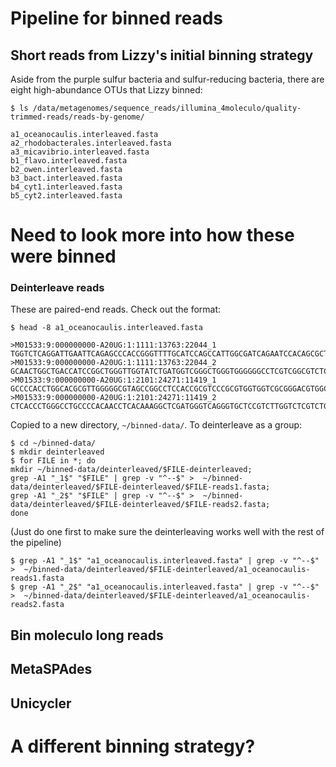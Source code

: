 # Pipeline for binned reads

## Short reads from Lizzy's initial binning strategy 
Aside from the purple sulfur bacteria and sulfur-reducing bacteria, there are eight high-abundance OTUs that Lizzy binned:

```
$ ls /data/metagenomes/sequence_reads/illumina_4moleculo/quality-trimmed-reads/reads-by-genome/

a1_oceanocaulis.interleaved.fasta
a2_rhodobacterales.interleaved.fasta
a3_micavibrio.interleaved.fasta
b1_flavo.interleaved.fasta
b2_owen.interleaved.fasta
b3_bact.interleaved.fasta
b4_cyt1.interleaved.fasta
b5_cyt2.interleaved.fasta
```
# Need to look more into how these were binned

### Deinterleave reads
These are paired-end reads. Check out the format:
```
$ head -8 a1_oceanocaulis.interleaved.fasta

>M01533:9:000000000-A20UG:1:1111:13763:22044_1
TGGTCTCAGGATTGAATTCAGAGCCCACCGGGTTTTGCATCCAGCCATTGGCGATCAGAATCCACAGCGCTGACAGGTTGGTGCCCAGCGCCATCAGCCAGGTGGCGGCCAGGTGTCCGCGCTTGCTCATCCGGTCCCAGCCAAAGAAGAACAGGCCCACCAGCGTGGCTTCCAGGAAGAAGGCCATCAGGCCCTCGATCGCCAGCGGCGCCCCGAACACATCTCCGAGCCCACGAGACCGAGGCTGATC
>M01533:9:000000000-A20UG:1:1111:13763:22044_2
GCAACTGGCTGACCATCCGGCTGGGTTGGTATCTGATGGTCGGGCTGGGTGGGGGGCCTCGTCGGCGTCTCGCTGGTCCTCCCGCTCGCGGGCCTGCTGGTCTTTTGCTCGTCTGTGTTGTGCACGCGGGGGTGCATGCTCGTCCCGCCGTGGATGGCGCGGGGGGAGAGGGTGGCCGACAGGCCTCGTCGCGGCGCGCACTCCTCGACGCCGGACTCGCCTATGGCTGTGAGATGTGTAGCGGTCGGTC
>M01533:9:000000000-A20UG:1:2101:24271:11419_1
GCCCCACCTGGCACGCGTTGGGGGCGTAGCCGGCCTCCACCGCGTCCCGCGTGGTGGTCGCGGGACGTGGCCAGGTCTGGGCCCTCACCCTGGGCCTGCCCCACAACCTCACAAAGGCTCGATGGGTCAGGGTGCTCCGTCTTGGTCTCGTCTGCCTTCGCCCCGGCGCAGGCAGACGAGACCAAGACGGAGCACCCTGACCCATCGAGCCTTTGTGAGGTTGTGGGGCAGGCCCAGGGTGAGCTGTCTC
>M01533:9:000000000-A20UG:1:2101:24271:11419_2
CTCACCCTGGGCCTGCCCCACAACCTCACAAAGGCTCGATGGGTCAGGGTGCTCCGTCTTGGTCTCGTCTGCCTGCGCCGGGGCGAAGGCAGACGAGACCAAGACGGGGCACCCTGACCCATCGAGCCTTTGTGGGGGTGTGGGGGAGGCCCAGGG
```

Copied to a new directory, `~/binned-data/`. To deinterleave as a group:

```
$ cd ~/binned-data/
$ mkdir deinterleaved
$ for FILE in *; do 
mkdir ~/binned-data/deinterleaved/$FILE-deinterleaved;
grep -A1 "_1$" "$FILE" | grep -v "^--$" >  ~/binned-data/deinterleaved/$FILE-deinterleaved/$FILE-reads1.fasta; 
grep -A1 "_2$" "$FILE" | grep -v "^--$" >  ~/binned-data/deinterleaved/$FILE-deinterleaved/$FILE-reads2.fasta; 
done
```

(Just do one first to make sure the deinterleaving works well with the rest of the pipeline)
```
$ grep -A1 "_1$" "a1_oceanocaulis.interleaved.fasta" | grep -v "^--$" >  ~/binned-data/deinterleaved/$FILE-deinterleaved/a1_oceanocaulis-reads1.fasta
$ grep -A1 "_2$" "a1_oceanocaulis.interleaved.fasta" | grep -v "^--$" >  ~/binned-data/deinterleaved/$FILE-deinterleaved/a1_oceanocaulis-reads2.fasta
```

## Bin moleculo long reads

## MetaSPAdes

## Unicycler

# A different binning strategy?

